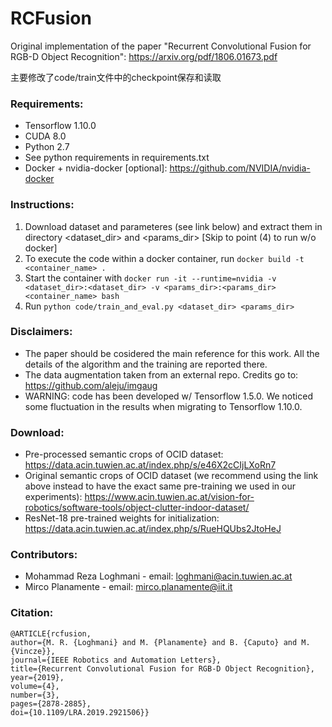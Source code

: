 # RCFusion
Original implementation of the paper "Recurrent Convolutional Fusion for RGB-D Object Recognition": https://arxiv.org/pdf/1806.01673.pdf

主要修改了code/train文件中的checkpoint保存和读取


### Requirements:
* Tensorflow 1.10.0
* CUDA 8.0
* Python 2.7
* See python requirements in requirements.txt
* Docker + nvidia-docker [optional]: https://github.com/NVIDIA/nvidia-docker

### Instructions:
1. Download dataset and parameteres (see link below) and extract them in directory <dataset_dir> and <params_dir>
[Skip to point (4) to run w/o docker]
2. To execute the code within a docker container, run ```docker build -t <container_name> .```
3. Start the container with ```docker run -it --runtime=nvidia -v <dataset_dir>:<dataset_dir> -v <params_dir>:<params_dir> <container_name> bash```
4. Run ```python code/train_and_eval.py <dataset_dir> <params_dir>```

### Disclaimers:
* The paper should be cosidered the main reference for this work. All the details of the algorithm and the training are reported there.
* The data augmentation taken from an external repo. Credits go to: https://github.com/aleju/imgaug
* WARNING: code has been developed w/ Tensorflow 1.5.0. We noticed some fluctuation in the results when migrating to Tensorflow 1.10.0. 

### Download:
* Pre-processed semantic crops of OCID dataset: https://data.acin.tuwien.ac.at/index.php/s/e46X2cCIjLXoRn7
* Original semantic crops of OCID dataset (we recommend using the link above instead to have the exact same pre-training we used in our experiments): https://www.acin.tuwien.ac.at/vision-for-robotics/software-tools/object-clutter-indoor-dataset/
* ResNet-18 pre-trained weights for initialization: https://data.acin.tuwien.ac.at/index.php/s/RueHQUbs2JtoHeJ

### Contributors:
* Mohammad Reza Loghmani - email: loghmani@acin.tuwien.ac.at
* Mirco Planamente - email: mirco.planamente@iit.it

### Citation:
```
@ARTICLE{rcfusion, 
author={M. R. {Loghmani} and M. {Planamente} and B. {Caputo} and M. {Vincze}}, 
journal={IEEE Robotics and Automation Letters}, 
title={Recurrent Convolutional Fusion for RGB-D Object Recognition}, 
year={2019}, 
volume={4}, 
number={3}, 
pages={2878-2885}, 
doi={10.1109/LRA.2019.2921506}}
```
